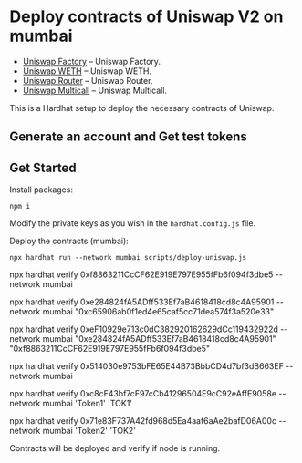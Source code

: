 # Deploy contracts of Uniswap V2 on mumbai
- [Uniswap Factory](https://mumbai.polygonscan.com/address/0xf8863211cccf62e919e797e955ffb6f094f3dbe5) – Uniswap Factory.
- [Uniswap WETH](https://mumbai.polygonscan.com/address/0xf8863211cccf62e919e797e955ffb6f094f3dbe5) – Uniswap WETH.
- [Uniswap Router](https://mumbai.polygonscan.com/address/0xef10929e713c0dc382920162629dcc119432922d) – Uniswap Router.
- [Uniswap Multicall](https://mumbai.polygonscan.com/address/0x514030e9753bfe65e44b73bbbcd4d7bf3db663ef) – Uniswap Multicall.

This is a Hardhat setup to deploy the necessary contracts of Uniswap.
## Generate an account and Get test tokens

## Get Started

Install packages:
```
npm i
```

Modify the private keys as you wish in the `hardhat.config.js` file.

Deploy the contracts (mumbai):
```
npx hardhat run --network mumbai scripts/deploy-uniswap.js
```

npx hardhat verify 0xf8863211CcCF62E919E797E955fFb6f094f3dbe5 --network mumbai  

npx hardhat verify 0xe284824fA5ADff533Ef7aB4618418cd8c4A95901 --network mumbai "0xc65906ab0f1ed4e65caf5cc71dea574f3a520e33" 

npx hardhat verify 0xeF10929e713c0dC382920162629dCc119432922d --network mumbai "0xe284824fA5ADff533Ef7aB4618418cd8c4A95901" "0xf8863211CcCF62E919E797E955fFb6f094f3dbe5"

npx hardhat verify 0x514030e9753bFE65E44B73BbbCD4d7bf3dB663EF --network mumbai  

npx hardhat verify 0xc8cF43bf7cF97cCb41296504E9cC92eAffE9058e --network mumbai  'Token1' 'TOK1'

npx hardhat verify 0x71e83F737A42fd968d5Ea4aaf6aAe2bafD06A00c --network mumbai  'Token2' 'TOK2'

Contracts will be deployed and verify if node is running.
